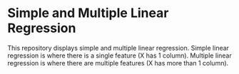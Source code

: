 # Simple and Multiple Linear Regression

This repository displays simple and multiple linear regression. Simple linear regression is where there is a single feature (X has 1 column).
Multiple linear regression is where there are multiple features (X has more than 1 column).
